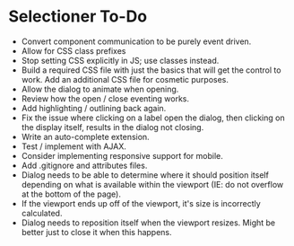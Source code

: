 # Selectioner To-Do

- Convert component communication to be purely event driven.
- Allow for CSS class prefixes
- Stop setting CSS explicitly in JS; use classes instead.
- Build a required CSS file with just the basics that will get the control to work. Add an additional CSS file for cosmetic purposes.
- Allow the dialog to animate when opening.
- Review how the open / close eventing works.
- Add highlighting / outlining back again.
- Fix the issue where clicking on a label open the dialog, then clicking on the display itself, results in the dialog not closing.
- Write an auto-complete extension.
- Test / implement with AJAX.
- Consider implementing responsive support for mobile.
- Add .gitignore and attributes files.
- Dialog needs to be able to determine where it should position itself depending on what is available within the viewport (IE: do not overflow at the bottom of the page).
- If the viewport ends up off of the viewport, it's size is incorrectly calculated.
- Dialog needs to reposition itself when the viewport resizes. Might be better just to close it when this happens.